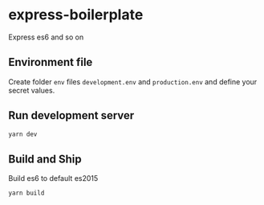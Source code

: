 # express-boilerplate

Express es6 and so on

## Environment file

Create folder `env` files `development.env` and `production.env` and define your secret values.

## Run development server

```bash
yarn dev
```

## Build and Ship

Build es6 to default es2015

```bash
yarn build
```
